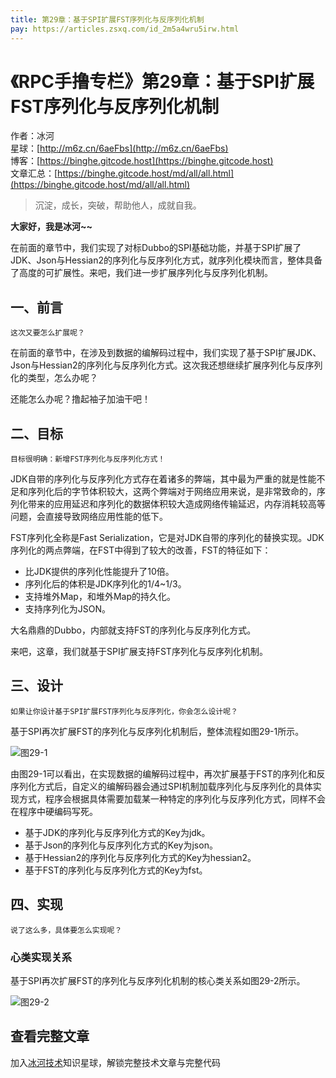```yaml
---
title: 第29章：基于SPI扩展FST序列化与反序列化机制
pay: https://articles.zsxq.com/id_2m5a4wru5irw.html
---
```


# 《RPC手撸专栏》第29章：基于SPI扩展FST序列化与反序列化机制

作者：冰河
<br/>星球：[http://m6z.cn/6aeFbs](http://m6z.cn/6aeFbs)
<br/>博客：[https://binghe.gitcode.host](https://binghe.gitcode.host)
<br/>文章汇总：[https://binghe.gitcode.host/md/all/all.html](https://binghe.gitcode.host/md/all/all.html)

> 沉淀，成长，突破，帮助他人，成就自我。

**大家好，我是冰河~~**

在前面的章节中，我们实现了对标Dubbo的SPI基础功能，并基于SPI扩展了JDK、Json与Hessian2的序列化与反序列化方式，就序列化模块而言，整体具备了高度的可扩展性。来吧，我们进一步扩展序列化与反序列化机制。

## 一、前言

`这次又要怎么扩展呢？`

在前面的章节中，在涉及到数据的编解码过程中，我们实现了基于SPI扩展JDK、Json与Hessian2的序列化与反序列化方式。这次我还想继续扩展序列化与反序列化的类型，怎么办呢？

还能怎么办呢？撸起袖子加油干吧！

## 二、目标

`目标很明确：新增FST序列化与反序列化方式！`

JDK自带的序列化与反序列化方式存在着诸多的弊端，其中最为严重的就是性能不足和序列化后的字节体积较大，这两个弊端对于网络应用来说，是非常致命的，序列化带来的应用延迟和序列化的数据体积较大造成网络传输延迟，内存消耗较高等问题，会直接导致网络应用性能的低下。

FST序列化全称是Fast Serialization，它是对JDK自带的序列化的替换实现。JDK序列化的两点弊端，在FST中得到了较大的改善，FST的特征如下：

* 比JDK提供的序列化性能提升了10倍。
* 序列化后的体积是JDK序列化的1/4~1/3。
* 支持堆外Map，和堆外Map的持久化。
* 支持序列化为JSON。

大名鼎鼎的Dubbo，内部就支持FST的序列化与反序列化方式。

来吧，这章，我们就基于SPI扩展支持FST序列化与反序列化机制。

## 三、设计

`如果让你设计基于SPI扩展FST序列化与反序列化，你会怎么设计呢？`

基于SPI再次扩展FST的序列化与反序列化机制后，整体流程如图29-1所示。

![图29-1](https://binghe.gitcode.host/assets/images/middleware/rpc/rpc-2022-11-01-001.png)

由图29-1可以看出，在实现数据的编解码过程中，再次扩展基于FST的序列化和反序列化方式后，自定义的编解码器会通过SPI机制加载序列化与反序列化的具体实现方式，程序会根据具体需要加载某一种特定的序列化与反序列化方式，同样不会在程序中硬编码写死。

* 基于JDK的序列化与反序列化方式的Key为jdk。
* 基于Json的序列化与反序列化方式的Key为json。
* 基于Hessian2的序列化与反序列化方式的Key为hessian2。
* 基于FST的序列化与反序列化方式的Key为fst。

## 四、实现

`说了这么多，具体要怎么实现呢？`

### 心类实现关系

基于SPI再次扩展FST的序列化与反序列化机制的核心类关系如图29-2所示。

![图29-2](https://binghe.gitcode.host/assets/images/middleware/rpc/rpc-2022-11-01-002.png)


## 查看完整文章

加入[冰河技术](http://m6z.cn/6aeFbs)知识星球，解锁完整技术文章与完整代码